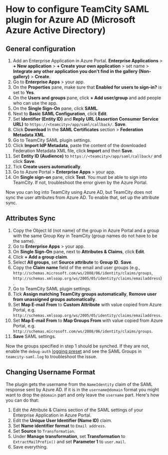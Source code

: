 # How to configure TeamCity SAML plugin for Azure AD (Microsoft Azure Active Directory)

## General configuration

1. Add an Enterprise Application in Azure Portal. **Enterprise Applications** > **+ New application** > **+ Create your own application** > set name > 	**Integrate any other application you don't find in the gallery (Non-gallery)** > **Create**.
1. Go to **Enterprise Apps** > your app.
1. On the **Properties** pane, make sure that **Enabled for users to sign-in?** is set to **Yes**.
1. On the **Users and groups** pane, click **+ Add user/group** and add people who can use the app.
1. On the **Single Sign-On** pane, click **SAML**.
1. Next to **Basic SAML Configuration**, click **Edit**.
1. Set **Identifier (Entity ID)** and **Reply URL (Assertion Consumer Service URL)** to `https://<teamcity>/app/saml/callback/`. **Save**.
1. Click **Download** In the **SAML Certificates** section > **Federation Metadata XML**.
1. Go to TeamCity SAML plugin settings.
1. Click **Import IdP Metadata**, paste the content of the downloaded Federation Metadata XML file, click **Import** and then **Save**.
1. Set **Entity ID (Audience)** to `https://<teamcity>/app/saml/callback/` and click **Save**.
1. Tick **Create users automatically**.
1. Go to Azure Portal > **Enterprise Apps** > your app.
1. On **Single sign-on** pane, click **Test**. You must be able to sign into TeamCity. If not, troubleshoot the error given by the Azure Portal.

Now you can log into TeamCity using Azure AD, but TeamCity does not sync the user attributes from Azure AD. To enable that, set up the attribute sync.

## Attributes Sync

1. Copy the Object Id (not name) of the group in Azure Portal and a group with the same Group Key in TeamCity (group names do not have to be the same).
1. Go to **Enterprise Apps** > your app.
1. On **Single Sign-On** pane, next to **Attributes & Claims**, click **Edit**.
1. Click **+ Add a group claim**.
1. Select **All groups**, set **Source attribute** to **Group ID**. **Save**.
1. Copy the **Claim name** field of the email and user groups (e.g., `http://schemas.microsoft.com/ws/2008/06/identity/claims/groups`, `http://schemas.xmlsoap.org/ws/2005/05/identity/claims/emailaddress`).
1. Go to TeamCity SAML plugin settings.
1. Tick **Assign matching TeamCity groups automatically**, **Remove user from unassigned groups automatically**.
1. Set **Map E-mail From** to **Custom Attribute** with value copied from Azure Portal, e.g. `http://schemas.xmlsoap.org/ws/2005/05/identity/claims/emailaddress`.
1. Set **Map E-mail From** to **Map Groups From** with value copied from Azure Portal, e.g. `http://schemas.microsoft.com/ws/2008/06/identity/claims/groups`.
1. **Save** SAML settings.

Now the groups specified in step 1 should be synched. If they are not, enable the `debug-auth` [logging preset](https://www.jetbrains.com/help/teamcity/teamcity-monitoring-and-diagnostics.html#Logging+Presets) and see the SAML Groups in `teamcity-saml.log` to troubleshoot the issue.

## Changing Username Format

The plugin gets the username from the `NameIdentity` claim of the SAML response sent by Azure AD. If it is in the `username@domain` format you might want to drop the `@domain` part and only leave the `username` part. Here's how you can do that:

1. Edit the Attribute & Claims section of the SAML settings of your Enterprise Application in Azure Portal.
1. Edit the **Unique User Identifier (Name ID)** claim.
1. Set **Name identifier format** to `Email address`.
1. Set **Source** to `Transformation`.
1. Under **Manage transformation**, set **Transformation** to `ExtractMailPrefix()` and set **Parameter 1** to `user.mail`.
1. Save everything.
